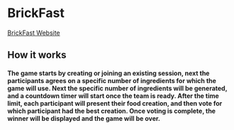 # BrickFast
[BrickFast Website](https://jacquelynleung.github.io/BrickFast/)

## How it works
#### The game starts by creating or joining an existing session, next the participants agrees on a specific number of ingredients for which the game will use.  Next the specific number of ingredients will be generated, and a countdown timer will start once the team is ready.  After the time limit, each participant will present their food creation, and then vote for which participant had the best creation.  Once voting is complete, the winner will be displayed and the game will be over.  
